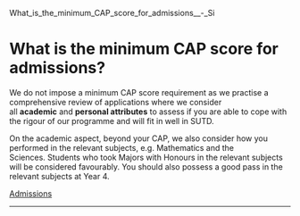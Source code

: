 What_is_the_minimum_CAP_score_for_admissions__-_Si



What is the minimum CAP score for admissions?
=============================================

We do not impose a minimum CAP score requirement as we practise a comprehensive review of applications where we consider all **academic** and **personal attributes** to assess if you are able to cope with the rigour of our programme and will fit in well in SUTD.




On the academic aspect, beyond your CAP, we also consider how you performed in the relevant subjects, e.g. Mathematics and the Sciences. Students who took Majors with Honours in the relevant subjects will be considered favourably. You should also possess a good pass in the relevant subjects at Year 4.

[Admissions](https://www.sutd.edu.sg/tag/admissions/)

---

